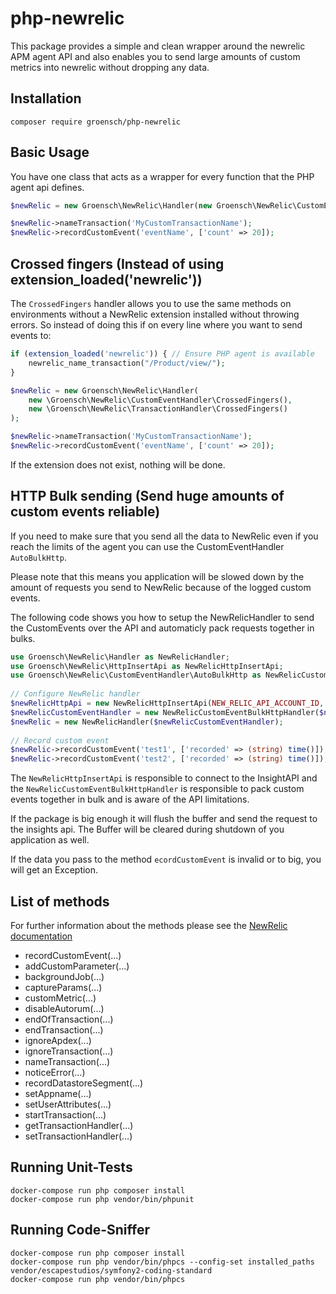 # php-newrelic
This package provides a simple and clean wrapper around the newrelic APM agent API and also enables you to send large
amounts of custom metrics into newrelic without dropping any data.

## Installation
```
composer require groensch/php-newrelic
```

## Basic Usage
You have one class that acts as a wrapper for every function that the PHP agent api defines.

```php
$newRelic = new Groensch\NewRelic\Handler(new Groensch\NewRelic\CustomEventHandler\PHPAgent());

$newRelic->nameTransaction('MyCustomTransactionName');
$newRelic->recordCustomEvent('eventName', ['count' => 20]);
```

## Crossed fingers (Instead of using extension_loaded('newrelic'))
The `CrossedFingers` handler allows you to use the same methods on environments without a NewRelic extension installed
without throwing errors. So instead of doing this if on every line where you want to send events to:
```php
if (extension_loaded('newrelic')) { // Ensure PHP agent is available
    newrelic_name_transaction("/Product/view/");
}
```

```php
$newRelic = new Groensch\NewRelic\Handler(
    new \Groensch\NewRelic\CustomEventHandler\CrossedFingers(),
    new \Groensch\NewRelic\TransactionHandler\CrossedFingers()
);

$newRelic->nameTransaction('MyCustomTransactionName');
$newRelic->recordCustomEvent('eventName', ['count' => 20]);
```

If the extension does not exist, nothing will be done.
 
## HTTP Bulk sending (Send huge amounts of custom events reliable)
If you need to make sure that you send all the data to NewRelic even if you reach the limits
of the agent you can use the CustomEventHandler `AutoBulkHttp`.

Please note that this means you application will be slowed down by the amount of requests you
send to NewRelic because of the logged custom events.

The following code shows you how to setup the NewRelicHandler to send the CustomEvents over the
API and automaticly pack requests together in bulks.

```php
use Groensch\NewRelic\Handler as NewRelicHandler;
use Groensch\NewRelic\HttpInsertApi as NewRelicHttpInsertApi;
use Groensch\NewRelic\CustomEventHandler\AutoBulkHttp as NewRelicCustomEventBulkHttpHandler;
    
// Configure NewRelic handler
$newRelicHttpApi = new NewRelicHttpInsertApi(NEW_RELIC_API_ACCOUNT_ID, NEW_RELIC_API_INSERT_KEY);
$newRelicCustomEventHandler = new NewRelicCustomEventBulkHttpHandler($newRelicHttpApi);
$newRelic = new NewRelicHandler($newRelicCustomEventHandler);
    
// Record custom event
$newRelic->recordCustomEvent('test1', ['recorded' => (string) time()]);
$newRelic->recordCustomEvent('test2', ['recorded' => (string) time()]);
```

The `NewRelicHttpInsertApi` is responsible to connect to the InsightAPI and the `NewRelicCustomEventBulkHttpHandler`
is responsible to pack custom events together in bulk and is aware of the API limitations.

If the package is big enough it will flush the buffer and send the request to the insights api. The Buffer will be cleared
during shutdown of you application as well.

If the data you pass to the method `ecordCustomEvent` is invalid or to big, you will get an Exception.

## List of methods
For further information about the methods please see the 
[NewRelic documentation](https://docs.newrelic.com/docs/agents/php-agent/php-agent-api)

* recordCustomEvent(...)
* addCustomParameter(...)
* backgroundJob(...)
* captureParams(...)
* customMetric(...)
* disableAutorum(...)
* endOfTransaction(...)
* endTransaction(...)
* ignoreApdex(...)
* ignoreTransaction(...)
* nameTransaction(...)
* noticeError(...)
* recordDatastoreSegment(...)
* setAppname(...)
* setUserAttributes(...)
* startTransaction(...)
* getTransactionHandler(...)
* setTransactionHandler(...)

## Running Unit-Tests
```shell
docker-compose run php composer install
docker-compose run php vendor/bin/phpunit
```

## Running Code-Sniffer
```shell
docker-compose run php composer install
docker-compose run php vendor/bin/phpcs --config-set installed_paths vendor/escapestudios/symfony2-coding-standard
docker-compose run php vendor/bin/phpcs
```
